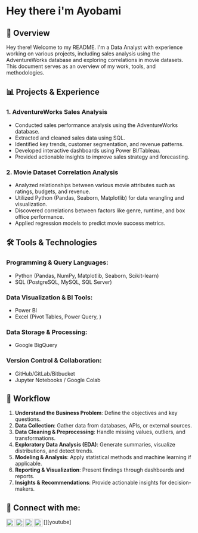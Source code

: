 # Hey there i'm Ayobami

## 📌 Overview

Hey there! Welcome to my README. I'm a Data Analyst with experience working on various projects, including sales analysis using the AdventureWorks database and exploring correlations in movie datasets. This document serves as an overview of my work, tools, and methodologies.

## 📊 Projects & Experience

### **1. AdventureWorks Sales Analysis**

- Conducted sales performance analysis using the AdventureWorks database.
- Extracted and cleaned sales data using SQL.
- Identified key trends, customer segmentation, and revenue patterns.
- Developed interactive dashboards using Power BI/Tableau.
- Provided actionable insights to improve sales strategy and forecasting.

### **2. Movie Dataset Correlation Analysis**

- Analyzed relationships between various movie attributes such as ratings, budgets, and revenue.
- Utilized Python (Pandas, Seaborn, Matplotlib) for data wrangling and visualization.
- Discovered correlations between factors like genre, runtime, and box office performance.
- Applied regression models to predict movie success metrics.

## 🛠️ Tools & Technologies

### **Programming & Query Languages:**

- Python (Pandas, NumPy, Matplotlib, Seaborn, Scikit-learn)
- SQL (PostgreSQL, MySQL, SQL Server)


### **Data Visualization & BI Tools:**

- Power BI
- Excel (Pivot Tables, Power Query, )

### **Data Storage & Processing:**

- Google BigQuery

### **Version Control & Collaboration:**

- GitHub/GitLab/Bitbucket
- Jupyter Notebooks / Google Colab



## 📝 Workflow

1. **Understand the Business Problem**: Define the objectives and key questions.
2. **Data Collection**: Gather data from databases, APIs, or external sources.
3. **Data Cleaning & Preprocessing**: Handle missing values, outliers, and transformations.
4. **Exploratory Data Analysis (EDA)**: Generate summaries, visualize distributions, and detect trends.
5. **Modeling & Analysis**: Apply statistical methods and machine learning if applicable.
6. **Reporting & Visualization**: Present findings through dashboards and reports.
7. **Insights & Recommendations**: Provide actionable insights for decision-makers.


<h2> 🤳 Connect with me:</h2>

[<img align="left" alt="JoshMadakor | YouTube" width="22px" src="https://cdn.jsdelivr.net/npm/simple-icons@v3/icons/youtube.svg" />][youtube]
[<img align="left" alt="JoshMadakor | Twitter" width="22px" src="https://cdn.jsdelivr.net/npm/simple-icons@v3/icons/twitter.svg" />][twitter]
[<img align="left" alt="JoshMadakor | LinkedIn" width="22px" src="https://cdn.jsdelivr.net/npm/simple-icons@v3/icons/linkedin.svg" />][linkedin]
[<img align="left" alt="JoshMadakor | Instagram" width="22px" src="https://cdn.jsdelivr.net/npm/simple-icons@v3/icons/instagram.svg" />][instagram]

[twitter]: https://twitter.com/mohmohlee
[instagram]: https://www.instagram.com/Aymohmoh/
[linkedin]: https://linkedin.com/in/AyobamiBello



